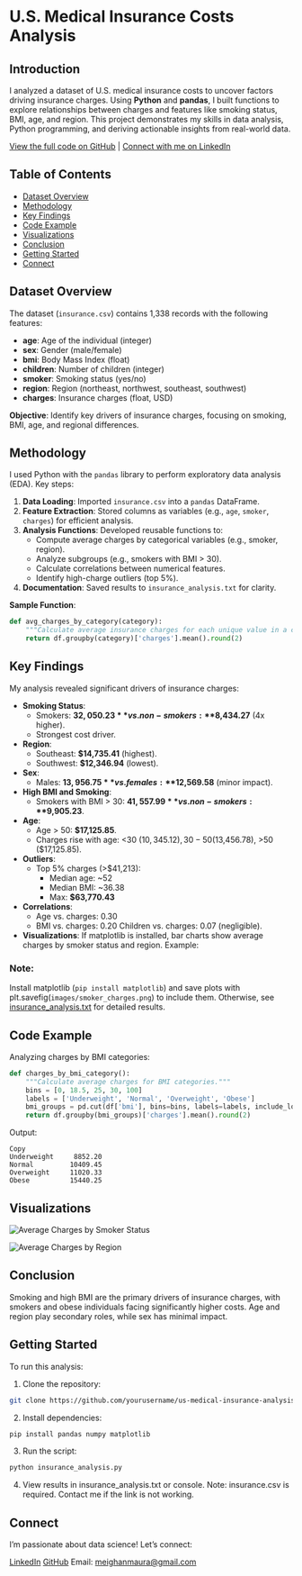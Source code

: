 # U.S. Medical Insurance Costs Analysis

## Introduction
I analyzed a dataset of U.S. medical insurance costs to uncover factors driving insurance charges. Using **Python** and **pandas**, I built functions to explore relationships between charges and features like smoking status, BMI, age, and region. This project demonstrates my skills in data analysis, Python programming, and deriving actionable insights from real-world data.

[View the full code on GitHub](https://github.com/DarkMythic1995/us-medical-insurance-analysis/blob/main/us-medical-insurance-costs.ipynb) | [Connect with me on LinkedIn](https://www.linkedin.com/in/maura-meighan-a8876628a/)

## Table of Contents
- [Dataset Overview](#dataset-overview)
- [Methodology](#methodology)
- [Key Findings](#key-findings)
- [Code Example](#code-example)
- [Visualizations](#visualizations)
- [Conclusion](#conclusion)
- [Getting Started](#getting-started)
- [Connect](#connect)

## Dataset Overview
The dataset (`insurance.csv`) contains 1,338 records with the following features:
- **age**: Age of the individual (integer)
- **sex**: Gender (male/female)
- **bmi**: Body Mass Index (float)
- **children**: Number of children (integer)
- **smoker**: Smoking status (yes/no)
- **region**: Region (northeast, northwest, southeast, southwest)
- **charges**: Insurance charges (float, USD)

**Objective**: Identify key drivers of insurance charges, focusing on smoking, BMI, age, and regional differences.

## Methodology
I used Python with the `pandas` library to perform exploratory data analysis (EDA). Key steps:
1. **Data Loading**: Imported `insurance.csv` into a `pandas` DataFrame.
2. **Feature Extraction**: Stored columns as variables (e.g., `age`, `smoker`, `charges`) for efficient analysis.
3. **Analysis Functions**: Developed reusable functions to:
   - Compute average charges by categorical variables (e.g., smoker, region).
   - Analyze subgroups (e.g., smokers with BMI > 30).
   - Calculate correlations between numerical features.
   - Identify high-charge outliers (top 5%).
4. **Documentation**: Saved results to `insurance_analysis.txt` for clarity.

**Sample Function**:
```python
def avg_charges_by_category(category):
    """Calculate average insurance charges for each unique value in a categorical column."""
    return df.groupby(category)['charges'].mean().round(2)
```

## Key Findings
My analysis revealed significant drivers of insurance charges:

- **Smoking Status**:
  - Smokers: **$32,050.23** vs. non-smokers: **$8,434.27** (4x higher).
  - Strongest cost driver.
- **Region**:
  - Southeast: **$14,735.41** (highest).
  - Southwest: **$12,346.94** (lowest).
- **Sex**:
  - Males: **$13,956.75** vs. females: **$12,569.58** (minor impact).
- **High BMI and Smoking**:
  - Smokers with BMI > 30: **$41,557.99** vs. non-smokers: **$9,905.23**.
- **Age**:
  - Age > 50: **$17,125.85**.
  - Charges rise with age: <30 ($10,345.12), 30-50 ($13,456.78), >50 ($17,125.85).
- **Outliers**:
  - Top 5% charges (>$41,213):
    - Median age: ~52
    - Median BMI: ~36.38
    - Max: **$63,770.43**
- **Correlations**:
  - Age vs. charges: 0.30
  - BMI vs. charges: 0.20
Children vs. charges: 0.07 (negligible).
- **Visualizations**:
If matplotlib is installed, bar charts show average charges by smoker status and region. Example:

### Note:
Install matplotlib (`pip install matplotlib`) and save plots with plt.savefig(`images/smoker_charges.png`) to include them. 
Otherwise, see [insurance_analysis.txt](https://github.com/DarkMythic1995/us-medical-insurance-analysis/blob/main/insurance_analysis.txt) for detailed results.

## Code Example
Analyzing charges by BMI categories:
```python
def charges_by_bmi_category():
    """Calculate average charges for BMI categories."""
    bins = [0, 18.5, 25, 30, 100]
    labels = ['Underweight', 'Normal', 'Overweight', 'Obese']
    bmi_groups = pd.cut(df['bmi'], bins=bins, labels=labels, include_lowest=True)
    return df.groupby(bmi_groups)['charges'].mean().round(2)
```
Output:
```text
Copy
Underweight     8852.20
Normal         10409.45
Overweight     11020.33
Obese          15440.25
```

## Visualizations
![Average Charges by Smoker Status](https://github.com/user-attachments/assets/18d7f428-5d3a-49c2-9761-c5b2f97b8c6f)

![Average Charges by Region](https://github.com/user-attachments/assets/3d7499c1-6d18-4d9c-a5a7-709ad2ce321d)


## Conclusion
Smoking and high BMI are the primary drivers of insurance charges, with smokers and obese individuals facing significantly higher costs. Age and region play secondary roles, while sex has minimal impact.

## Getting Started
To run this analysis:

1.  Clone the repository:
```bash
git clone https://github.com/yourusername/us-medical-insurance-analysis.git
```

2.  Install dependencies:
```bash
pip install pandas numpy matplotlib
```

3.  Run the script:
```bash
python insurance_analysis.py
```

4.  View results in insurance_analysis.txt or console.
Note: insurance.csv is required. Contact me if the link is not working.

## Connect
I’m passionate about data science! Let’s connect:

[LinkedIn](https://www.linkedin.com/in/maura-meighan-a8876628a/)
[GitHub](https://github.com/DarkMythic1995)
Email: meighanmaura@gmail.com
